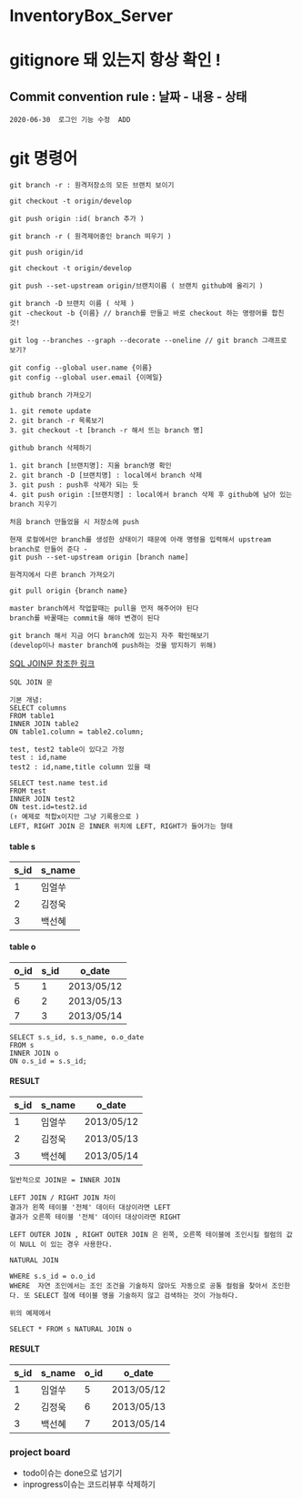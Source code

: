 # InventoryBox_Server

# gitignore 돼 있는지 항상 확인 !


## Commit convention rule : 날짜 - 내용 - 상태

```
2020-06-30  로그인 기능 수정  ADD
```



# git 명령어

```
git branch -r : 원격저장소의 모든 브랜치 보이기

git checkout -t origin/develop

git push origin :id( branch 추가 )

git branch -r ( 원격제어중인 branch 띄우기 )

git push origin/id 

git checkout -t origin/develop

git push --set-upstream origin/브랜치이름 ( 브랜치 github에 올리기 )

git branch -D 브랜치 이름 ( 삭제 )
git -checkout -b {이름} // branch를 만들고 바로 checkout 하는 명령어를 합친 것!

git log --branches --graph --decorate --oneline // git branch 그래프로 보기?

git config --global user.name {이름}
git config --global user.email {이메일} 
```

```
github branch 가져오기

1. git remote update
2. git branch -r 목록보기
3. git checkout -t [branch -r 해서 뜨는 branch 명]
```

```
github branch 삭제하기

1. git branch [브랜치명]: 지울 branch명 확인
2. git branch -D [브랜치명] : local에서 branch 삭제
3. git push : push후 삭제가 되는 듯
4. git push origin :[브랜치명] : local에서 branch 삭제 후 github에 남아 있는 branch 지우기
```

```
처음 branch 만들었을 시 저장소에 push

현재 로컬에서만 branch를 생성한 상태이기 때문에 아래 명령을 입력해서 upstream branch로 만들어 준다 -
git push --set-upstream origin [branch name]
```

```
원격지에서 다른 branch 가져오기

git pull origin {branch name}

```

```
master branch에서 작업할때는 pull을 먼저 해주어야 된다
branch를 바꿀때는 commit을 해야 변경이 된다
```

```
git branch 해서 지금 어디 branch에 있는지 자주 확인해보기
(develop이나 master branch에 push하는 것을 방지하기 위해)
```


[SQL JOIN문 참조한 링크](https://www.techonthenet.com/mysql/joins.php#:~:text=MySQL%20JOINS%20are%20used%20to,or%20sometimes%20called%20LEFT%20JOIN)
```
SQL JOIN 문

기본 개념:
SELECT columns
FROM table1 
INNER JOIN table2
ON table1.column = table2.column;

test, test2 table이 있다고 가정
test : id,name
test2 : id,name,title column 있을 때

SELECT test.name test.id
FROM test
INNER JOIN test2
ON test.id=test2.id
(↑ 예제로 적합x이지만 그냥 기록용으로 )
LEFT, RIGHT JOIN 은 INNER 위치에 LEFT, RIGHT가 들어가는 형태

```
#### table s

| s_id | s_name | 
| ------ | ---- | 
| 1 | 임얼쑤 | 
| 2 | 김정욱 |
|3 | 백선혜|

#### table o

| o_id | s_id | o_date      |
| ------ | ------- | --------- |
| 5 | 1| 2013/05/12|
| 6 | 2 | 2013/05/13|
|7|3|2013/05/14|

```
SELECT s.s_id, s.s_name, o.o_date
FROM s
INNER JOIN o
ON o.s_id = s.s_id;
```

#### RESULT

| s_id | s_name | o_date      |
| ------ | ------- | --------- |
| 1 | 임얼쑤| 2013/05/12|
| 2 | 김정욱 | 2013/05/13|
|3|백선혜|2013/05/14|


```
일반적으로 JOIN문 = INNER JOIN

LEFT JOIN / RIGHT JOIN 차이
결과가 왼쪽 테이블 '전체' 데이터 대상이라면 LEFT
결과가 오른쪽 테이블 '전체' 데이터 대상이라면 RIGHT

LEFT OUTER JOIN , RIGHT OUTER JOIN 은 왼쪽, 오른쪽 테이블에 조인시킬 컬럼의 값이 NULL 이 있는 경우 사용한다.

```

```
NATURAL JOIN

WHERE s.s_id = o.o_id
WHERE  자연 조인에서는 조인 조건을 기술하지 않아도 자동으로 공통 컬럼을 찾아서 조인한다. 또 SELECT 절에 테이블 명을 기술하지 않고 검색하는 것이 가능하다.

위의 예제에서
```

```
SELECT * FROM s NATURAL JOIN o
```

#### RESULT

| s_id | s_name | o_id| o_date      |
| ------ | ------- | ---- |--------- |
| 1 | 임얼쑤|5 |2013/05/12|
| 2 | 김정욱 |6 |2013/05/13|
|3|백선혜|7 |2013/05/14|


### project board
* todo이슈는 done으로 넘기기
* inprogress이슈는 코드리뷰후 삭제하기
